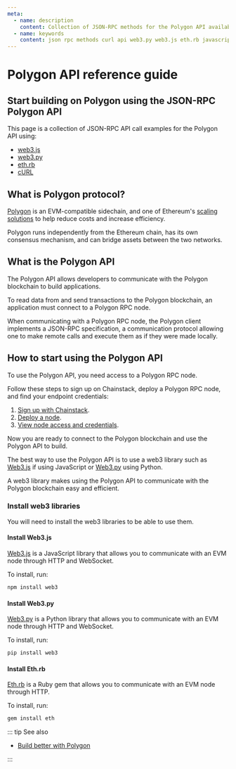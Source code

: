 ```yaml
---
meta:
  - name: description
    content: Collection of JSON-RPC methods for the Polygon API available with examples in web3.js, web3.py, eth.rb, and cURL.
  - name: keywords
    content: json rpc methods curl api web3.py web3.js eth.rb javascript python ruby polygon
---
```


# Polygon API reference guide

## Start building on Polygon using the JSON-RPC Polygon API

This page is a collection of JSON-RPC API call examples for the Polygon API using:

- [web3.js](https://web3js.readthedocs.io/)
- [web3.py](https://web3py.readthedocs.io/)
- [eth.rb](https://github.com/q9f/eth.rb/)
- [cURL](https://curl.se/)

## What is Polygon protocol?

[Polygon](https://docs.polygon.technology/docs/develop/getting-started) is an EVM-compatible sidechain, and one of Ethereum's [scaling solutions](https://chainstack.com/solving-the-blockchain-trilemma-scaling-solutions-for-ethereum/) to help reduce costs and increase efficiency.

Polygon runs independently from the Ethereum chain, has its own consensus mechanism, and can bridge assets between the two networks.

## What is the Polygon API

The Polygon API allows developers to communicate with the Polygon blockchain to build applications.

To read data from and send transactions to the Polygon blockchain, an application must connect to a Polygon RPC node.

When communicating with a Polygon RPC node, the Polygon client implements a JSON-RPC specification, a communication protocol allowing one to make remote calls and execute them as if they were made locally.

## How to start using the Polygon API

To use the Polygon API, you need access to a Polygon RPC node.

Follow these steps to sign up on Chainstack, deploy a Polygon RPC node, and find your endpoint credentials:

1. <a href="https://console.chainstack.com/user/account/create" target="_blank">Sign up with Chainstack</a>.
1. [Deploy a node](/platform/join-a-public-network#join-a-polygon-pos-network).
1. [View node access and credentials](/platform/view-node-access-and-credentials).

Now you are ready to connect to the Polygon blockchain and use the Polygon API to build.

The best way to use the Polygon API is to use a web3 library such as [Web3.js](https://web3js.readthedocs.io/) if using JavaScript or [Web3.py](https://web3py.readthedocs.io/) using Python.

A web3 library makes using the Polygon API to communicate with the Polygon blockchain easy and efficient.

### Install web3 libraries

You will need to install the web3 libraries to be able to use them.

#### Install Web3.js

[Web3.js](https://web3js.readthedocs.io/) is a JavaScript library that allows you to communicate with an EVM node through HTTP and WebSocket.

To install, run:

```sh
npm install web3
```

#### Install Web3.py

[Web3.py](https://web3py.readthedocs.io/) is a Python library that allows you to communicate with an EVM node through HTTP and WebSocket.

To install, run:

```sh
pip install web3
```

#### Install Eth.rb

[Eth.rb](https://github.com/q9f/eth.rb/) is a Ruby gem that allows you to communicate with an EVM node through HTTP.

To install, run:

```sh
gem install eth
```

::: tip See also

* <a href="https://chainstack.com/build-better-with-polygon/" target="_blank">Build better with Polygon</a>

:::
